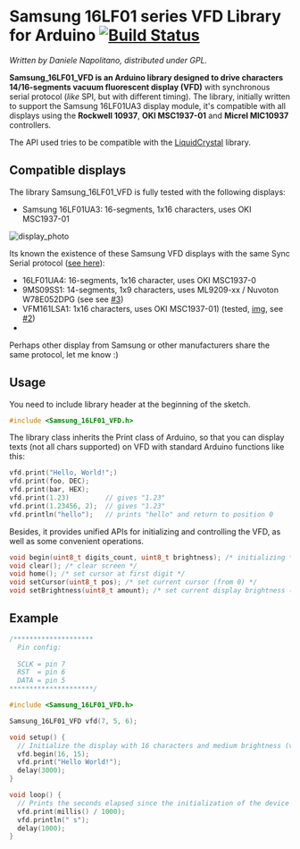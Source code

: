 Samsung 16LF01 series VFD Library for Arduino [![Build Status](https://github.com/DnaX/Samsung_16LF01_VFD/workflows/Arduino%20Library%20CI/badge.svg)](https://github.com/DnaX/Samsung_16LF01_VFD/actions)
============================

_Written by Daniele Napolitano, distributed under GPL._

**Samsung_16LF01_VFD is an Arduino library designed to drive characters 14/16-segments vacuum fluorescent display (VFD)** with synchronous serial protocol (_like_ SPI, but with different timing). The library, initially written to support the Samsung 16LF01UA3 display module, it's compatible with all displays using the **Rockwell 10937**, **OKI MSC1937-01** and **Micrel MIC10937** controllers.

The API used tries to be compatible with the [LiquidCrystal](http://arduino.cc/en/Reference/LiquidCrystal) library.

Compatible displays
-----

The library Samsung_16LF01_VFD is fully tested with the following displays:

 * Samsung 16LF01UA3: 16-segments, 1x16 characters, uses OKI MSC1937-01
    
![display_photo](http://www.vfdsamsung.com/pics-vfd/16LF01UA3-4.jpg)

Its known the existence of these Samsung VFD displays with the same Sync Serial protocol ([see here](https://www.giant-supplier.com/VFDSAMSUNG/vfd-graphic1.html)):

 * 16LF01UA4: 16-segments, 1x16 character, uses OKI MSC1937-0
 * 9MS09SS1: 14-segments, 1x9 characters, uses ML9209-xx / Nuvoton W78E052DPG (see see [#3](https://github.com/DnaX/Samsung_16LF01_VFD/issues/3))
 * VFM161LSA1: 1x16 characters, uses OKI MSC1937-01) (tested, [img](https://i.imgur.com/4vu5bco.jpg), see [#2](https://github.com/DnaX/Samsung_16LF01_VFD/issues/2))
 * 

Perhaps other display from Samsung or other manufacturers share the same protocol, let me know :)

Usage
-----

You need to include library header at the beginning of the sketch.

```C++
#include <Samsung_16LF01_VFD.h>
```

The library class inherits the Print class of Arduino, so that you can display texts (not all chars supported) on VFD with standard Arduino functions like this:

```C++
vfd.print("Hello, World!";)
vfd.print(foo, DEC);
vfd.print(bar, HEX);
vfd.print(1.23)         // gives "1.23" 
vfd.print(1.23456, 2);  // gives "1.23" 
vfd.println("hello");   // prints "hello" and return to position 0
```

Besides, it provides unified APIs for initializing and controlling the VFD, as well as some convenient operations.

```C++
void begin(uint8_t digits_count, uint8_t brightness); /* initializing */
void clear(); /* clear screen */
void home(); /* set cursor at first digit */
void setCursor(uint8_t pos); /* set current cursor (from 0) */
void setBrightness(uint8_t amount); /* set current display brightness (values allowed from 0 to 31) */
```

Example
-------

```C++
/********************
  Pin config:
  
  SCLK = pin 7
  RST  = pin 6
  DATA = pin 5
*********************/

#include <Samsung_16LF01_VFD.h>

Samsung_16LF01_VFD vfd(7, 5, 6);

void setup() {
  // Initialize the display with 16 characters and medium brightness (values allowed from 0 to 31)
  vfd.begin(16, 15);
  vfd.print("Hello World!");
  delay(3000);
}

void loop() {
  // Prints the seconds elapsed since the initialization of the device
  vfd.print(millis() / 1000);
  vfd.println(" s");
  delay(1000);
}
```
